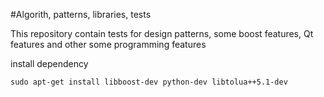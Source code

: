 #Algorith, patterns, libraries, tests

This repository contain tests for design patterns, some boost features, Qt features and other some programming features

install dependency
```
sudo apt-get install libboost-dev python-dev libtolua++5.1-dev
```
